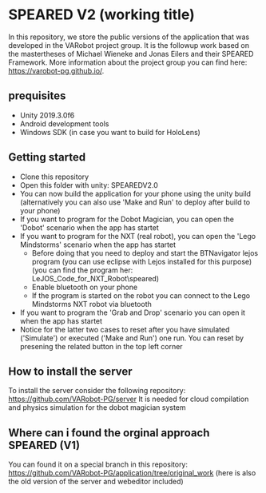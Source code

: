 # SPEARED V2 (working title)
In this repository, we store the public versions of the application that was developed in the VARobot project group. It is the followup work based on the mastertheses of Michael Wieneke and Jonas Eilers and their SPEARED Framework. More information about the project group you can find here: https://varobot-pg.github.io/. 
## prequisites
- Unity 2019.3.0f6
- Android development tools
- Windows SDK (in case you want to build for HoloLens)
## Getting started
- Clone this repository
- Open this folder with unity: SPEAREDV2.0
- You can now build the application for your phone using the unity build (alternatively you can also use 'Make and Run' to deploy after build to your phone)
- If you want to program for the Dobot Magician, you can open the 'Dobot' scenario when the app has startet
- If you want to program for the NXT (real robot), you can open the 'Lego Mindstorms' scenario when the app has startet
  - Before doing that you need to deploy and start the BTNavigator lejos program (you can use eclipse with Lejos installed for this purpose) (you can find the program her: LeJOS_Code_for_NXT_Robot\speared)
  - Enable bluetooth on your phone
  - If the program is started on the robot you can connect to the Lego Mindstorms NXT robot via bluetooth
- If you want to program the 'Grab and Drop' scenario you can open it when the app has startet
- Notice for the latter two cases to reset after you have simulated ('Simulate') or executed ('Make and Run') one run. You can reset by presening the related button in the top left corner
## How to install the server
To install the server consider the following repository: https://github.com/VARobot-PG/server
It is needed for cloud compilation and physics simulation for the dobot magician system
## Where can i found the orginal approach SPEARED (V1)
You can found it on a special branch in this repository: 
https://github.com/VARobot-PG/application/tree/original_work
(here is also the old version of the server and webeditor included)
